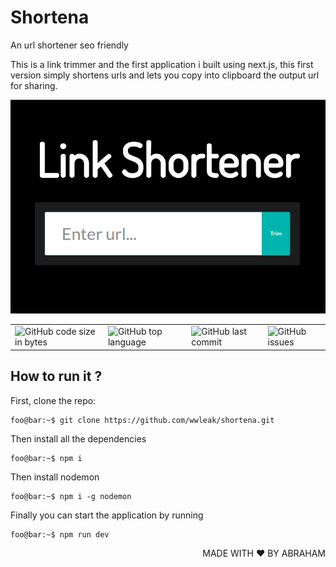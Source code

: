 # Shortena
An url shortener seo friendly

This is a link trimmer and the first application i built using next.js, this first version simply shortens urls and lets you 
copy into clipboard the output url for sharing.

<p align="center">
  <img src="shortena.png" />
</p>

<table>
  <tr>
    <td><img alt="GitHub code size in bytes" src="https://img.shields.io/github/languages/code-size/wwleak/shortena?style=for-the-badge"></td>
    <td><img alt="GitHub top language" src="https://img.shields.io/github/languages/top/wwleak/shortena?style=for-the-badge"></td>
    <td><img alt="GitHub last commit" src="https://img.shields.io/github/last-commit/wwleak/shortena?style=for-the-badge"></td>
    <td><img alt="GitHub issues" src="https://img.shields.io/github/issues/wwleak/shortena?style=for-the-badge"></td>
  </tr>
</table>

## How to run it ?

First, clone the repo:

```console
foo@bar:~$ git clone https://github.com/wwleak/shortena.git
```

Then install all the dependencies

```console
foo@bar:~$ npm i
```

Then install nodemon

```console
foo@bar:~$ npm i -g nodemon
```

Finally you can start the application by running 

```console
foo@bar:~$ npm run dev
```

<p align="right">MADE WITH ❤ BY ABRAHAM</p>

